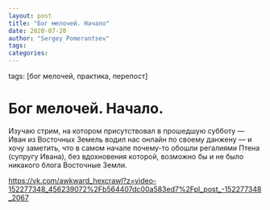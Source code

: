 ```yaml
---
layout: post
title: "Бог мелочей. Начало"
date: 2020-07-20
author: "Sergey Pomerantsev"
tags:
categories:
---
```

tags: [бог мелочей, практика, перепост]

# Бог мелочей. Начало.

Изучаю стрим, на котором присутствовал в прошедшую субботу — Иван из Восточных Земель водил нас онлайн по своему данжену — и хочу заметить, что в самом начале почему-то обошли регалиями Птена (супругу Ивана), без вдохновения которой, возможно бы и не было никакого блога Восточные Земли.

https://vk.com/awkward_hexcrawl?z=video-152277348_456239072%2Fb564407dc00a583ed7%2Fpl_post_-152277348_2067
